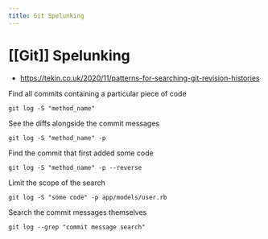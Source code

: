```yaml
---
title: Git Spelunking
---
```


# [[Git]] Spelunking

- https://tekin.co.uk/2020/11/patterns-for-searching-git-revision-histories

Find all commits containing a particular piece of code

```
git log -S "method_name"
```

See the diffs alongside the commit messages

```
git log -S "method_name" -p
```

Find the commit that first added some code

```
git log -S "method_name" -p --reverse
```

Limit the scope of the search

```
git log -S "some code" -p app/models/user.rb
```

Search the commit messages themselves

```
git log --grep "commit message search"
```
